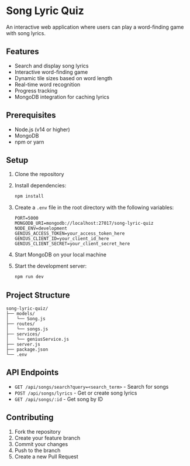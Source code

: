# Song Lyric Quiz

An interactive web application where users can play a word-finding game with song lyrics.

## Features

- Search and display song lyrics
- Interactive word-finding game
- Dynamic tile sizes based on word length
- Real-time word recognition
- Progress tracking
- MongoDB integration for caching lyrics

## Prerequisites

- Node.js (v14 or higher)
- MongoDB
- npm or yarn

## Setup

1. Clone the repository
2. Install dependencies:
   ```bash
   npm install
   ```

3. Create a `.env` file in the root directory with the following variables:
   ```
   PORT=5000
   MONGODB_URI=mongodb://localhost:27017/song-lyric-quiz
   NODE_ENV=development
   GENIUS_ACCESS_TOKEN=your_access_token_here
   GENIUS_CLIENT_ID=your_client_id_here
   GENIUS_CLIENT_SECRET=your_client_secret_here
   ```

4. Start MongoDB on your local machine

5. Start the development server:
   ```bash
   npm run dev
   ```

## Project Structure

```
song-lyric-quiz/
├── models/
│   └── Song.js
├── routes/
│   └── songs.js
├── services/
│   └── geniusService.js
├── server.js
├── package.json
└── .env
```

## API Endpoints

- `GET /api/songs/search?query=<search_term>` - Search for songs
- `POST /api/songs/lyrics` - Get or create song lyrics
- `GET /api/songs/:id` - Get song by ID

## Contributing

1. Fork the repository
2. Create your feature branch
3. Commit your changes
4. Push to the branch
5. Create a new Pull Request 
